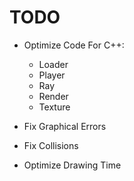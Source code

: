 # TODO

* Optimize Code For C++:
  * Loader
  * Player
  * Ray
  * Render
  * Texture

* Fix Graphical Errors

* Fix Collisions

* Optimize Drawing Time
